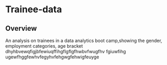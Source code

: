 # Trainee-data
## Overview

An analysis on trainees in a data analytics boot camp,showing the gender, employment categories, age bracket dhyhbvewqfigjbfewiuqffihgflgflgfhwbvfwugfhv  fgiuwfihg  ugewfhggfewhvfegyhvfehgwgfehwigfeuyge

